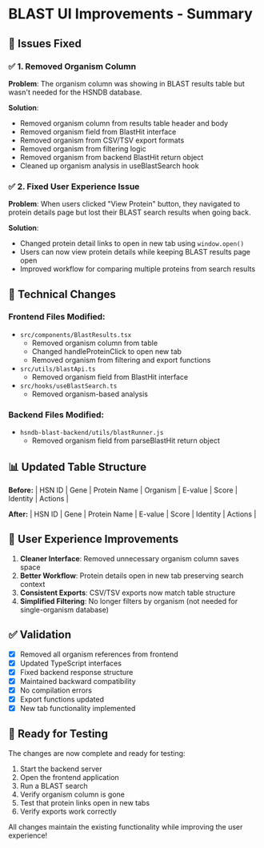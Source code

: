 # BLAST UI Improvements - Summary

## 🎯 Issues Fixed

### ✅ 1. Removed Organism Column

**Problem**: The organism column was showing in BLAST results table but wasn't needed for the HSNDB database.

**Solution**:

- Removed organism column from results table header and body
- Removed organism field from BlastHit interface
- Removed organism from CSV/TSV export formats
- Removed organism from filtering logic
- Removed organism from backend BlastHit return object
- Cleaned up organism analysis in useBlastSearch hook

### ✅ 2. Fixed User Experience Issue

**Problem**: When users clicked "View Protein" button, they navigated to protein details page but lost their BLAST search results when going back.

**Solution**:

- Changed protein detail links to open in new tab using `window.open()`
- Users can now view protein details while keeping BLAST results page open
- Improved workflow for comparing multiple proteins from search results

## 🔧 Technical Changes

### Frontend Files Modified:

- `src/components/BlastResults.tsx`
  - Removed organism column from table
  - Changed handleProteinClick to open new tab
  - Removed organism from filtering and export functions
- `src/utils/blastApi.ts`
  - Removed organism field from BlastHit interface
- `src/hooks/useBlastSearch.ts`
  - Removed organism-based analysis

### Backend Files Modified:

- `hsndb-blast-backend/utils/blastRunner.js`
  - Removed organism field from parseBlastHit return object

## 📊 Updated Table Structure

**Before:**
| HSN ID | Gene | Protein Name | Organism | E-value | Score | Identity | Actions |

**After:**
| HSN ID | Gene | Protein Name | E-value | Score | Identity | Actions |

## 🎨 User Experience Improvements

1. **Cleaner Interface**: Removed unnecessary organism column saves space
2. **Better Workflow**: Protein details open in new tab preserving search context
3. **Consistent Exports**: CSV/TSV exports now match table structure
4. **Simplified Filtering**: No longer filters by organism (not needed for single-organism database)

## ✅ Validation

- [x] Removed all organism references from frontend
- [x] Updated TypeScript interfaces
- [x] Fixed backend response structure
- [x] Maintained backward compatibility
- [x] No compilation errors
- [x] Export functions updated
- [x] New tab functionality implemented

## 🚀 Ready for Testing

The changes are now complete and ready for testing:

1. Start the backend server
2. Open the frontend application
3. Run a BLAST search
4. Verify organism column is gone
5. Test that protein links open in new tabs
6. Verify exports work correctly

All changes maintain the existing functionality while improving the user experience!

